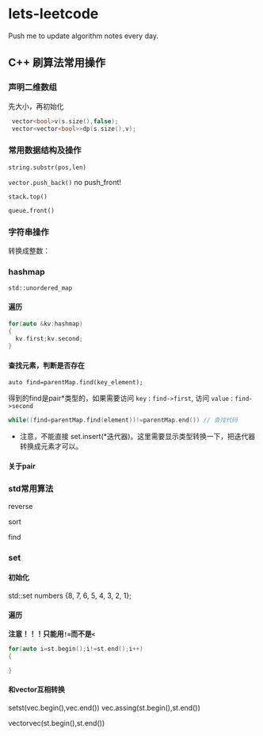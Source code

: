 # lets-leetcode
Push me to update algorithm notes every day.

## C++ 刷算法常用操作

### 声明二维数组

先大小，再初始化

```c++
 vector<bool>v(s.size(),false);
 vector<vector<bool>>dp(s.size(),v);
```

### 常用数据结构及操作

`string.substr(pos,len)`

`vector.push_back()` no push_front!

`stack.top()`

`queue.front()`

### 字符串操作

转换成整数：



### hashmap

`std::unordered_map`

#### 遍历

```c++
for(auto &kv:hashmap)
{
  kv.first;kv.second;
}
```

#### 查找元素，判断是否存在

`auto find=parentMap.find(key_element);`

得到的find是pair*类型的，如果需要访问 `key` : `find->first`, 访问 `value` :  `find->second`

```c++
while((find=parentMap.find(element))!=parentMap.end()) // 查找代码
```

* 注意，不能直接 set.insert(*迭代器)。这里需要显示类型转换一下，把迭代器转换成元素才可以。

#### 关于pair

### std常用算法

reverse

sort

find

### set

#### 初始化

std::set<int> numbers {8, 7, 6, 5, 4, 3, 2, 1};

#### 遍历

**注意！！！只能用`!=`而不是`<`**

```c++
for(auto i=st.begin();i!=st.end();i++)
{

}
```

#### 和vector互相转换

set<type>st(vec.begin(),vec.end())
vec.assing(st.begin(),st.end())

vector<type>vec(st.begin(),st.end())